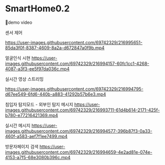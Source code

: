 # SmartHome0.2


🎥demo video





센서 제어

https://user-images.githubusercontent.com/69742329/216995651-85da3f0f-8387-4609-8a2a-d672847a0f9b.mp4






얼굴인식 시현
https://user-images.githubusercontent.com/69742329/216994157-60fc1cc1-4268-4087-a3f3-ee5f97da036c.mp4



실시간 영상 스트리밍

https://user-images.githubusercontent.com/69742329/216994795-d67ee549-6fd6-440b-a883-41292b57b6e3.mp4





침입자 탐지모드 - 외부인 탐지 메시지
https://user-images.githubusercontent.com/69742329/216993711-61d4b614-2171-425f-b780-e77216421369.mp4




실시간 메시지
https://user-images.githubusercontent.com/69742329/216994577-396b87f3-0a33-460f-a583-aef7f1ee7499.mp4





방문자페이지 검색
https://user-images.githubusercontent.com/69742329/216994659-4e2ad81e-074e-4153-a7f5-68e3080b396c.mp4







